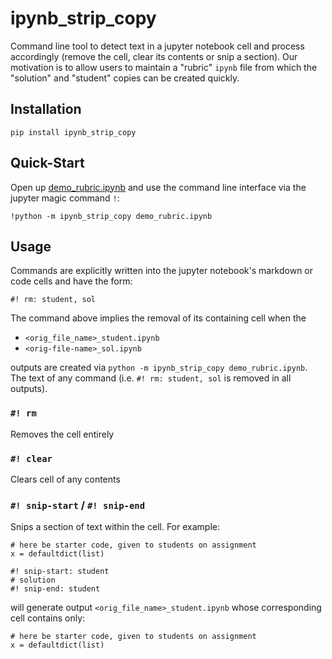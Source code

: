 # ipynb_strip_copy

Command line tool to detect text in a jupyter notebook cell and process
accordingly (remove the cell, clear its contents or snip a section). Our
motivation is to allow users to maintain a "rubric" `ipynb` file from
which the "solution" and "student" copies can be created quickly.

## Installation

    pip install ipynb_strip_copy

## Quick-Start

Open
up [demo_rubric.ipynb](https://github.com/matthigger/ipynb_strip_copy/blob/main/demo_rubric.ipynb)
and use the
command line interface via the jupyter magic command `!`:

    !python -m ipynb_strip_copy demo_rubric.ipynb

## Usage

Commands are explicitly written into the jupyter notebook's markdown or code cells and have the form:

    #! rm: student, sol

The command above implies the removal of its containing cell when
the 
- `<orig_file_name>_student.ipynb`
- `<orig-file-name>_sol.ipynb`

outputs are created via `python -m ipynb_strip_copy demo_rubric.ipynb`. The text of any command (i.e. `#! rm: student, sol` is removed in all outputs).

### `#! rm`

Removes the cell entirely

### `#! clear`

Clears cell of any contents

### `#! snip-start` / `#! snip-end`

Snips a section of text within the cell. For example:

    # here be starter code, given to students on assignment
    x = defaultdict(list)
    
    #! snip-start: student
    # solution
    #! snip-end: student

will generate output `<orig_file_name>_student.ipynb` whose corresponding cell
contains only:

    # here be starter code, given to students on assignment
    x = defaultdict(list)